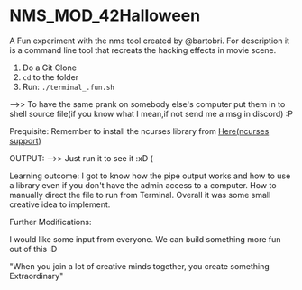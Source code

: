 # NMS_MOD_42Halloween

A Fun experiment with the nms tool created by @bartobri. For description it is a command line tool that recreats the hacking effects in movie scene.

1. Do a Git Clone 
2.  ```cd```  to the folder
3. Run:    ``` ./terminal_.fun.sh ```

-->>  To have the same prank on somebody else's computer put them in to shell source file(if you know what I mean,if not send me a msg in discord) :P 

Prequisite: Remember to install the ncurses library from [Here(ncurses support)](https://github.com/bartobri/no-more-secrets/blob/master/NCURSES.md)

OUTPUT: -->> Just run it to see it :xD (



Learning outcome:
I got to know how the pipe output works and how to use a library even if you don't have the admin access to a computer. How to manually direct the file 
to run from Terminal. Overall it was some small creative idea to implement.

Further Modifications:

I would like some input from everyone. We can build something more fun out of this :D 

"When you join a lot of creative minds together, you create something Extraordinary"


